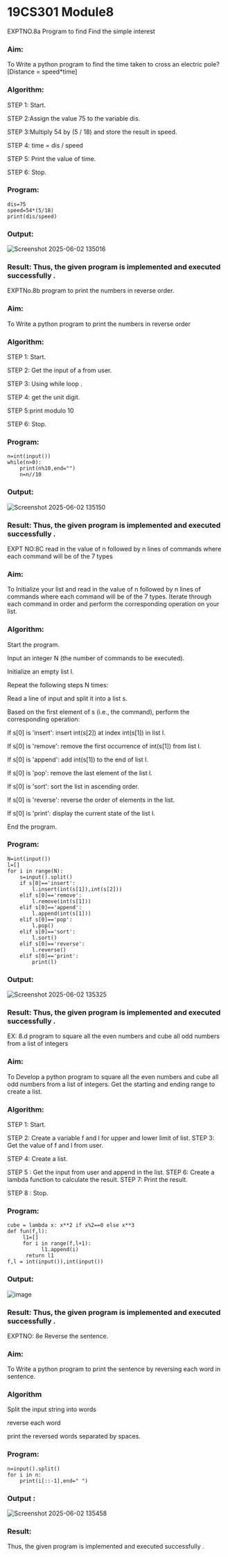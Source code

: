 # 19CS301 Module8
EXPTNO.8a Program to find Find the simple interest

### Aim: 
To Write a python program to find the time taken to cross an electric pole? [Distance = speed*time]

### Algorithm:

STEP 1: Start.

STEP 2:Assign the value 75 to the variable dis.

STEP 3:Multiply 54 by (5 / 18) and store the result in speed.

STEP 4: time = dis / speed

STEP 5: Print the value of time.

STEP 6: Stop.

### Program:
```
dis=75
speed=54*(5/18)
print(dis/speed)
```
### Output:
![Screenshot 2025-06-02 135016](https://github.com/user-attachments/assets/ebbd6d4e-a330-447e-bd1d-749448d4bf49)


### Result: Thus, the given program is implemented and executed successfully .

EXPTNo.8b program to print the numbers in reverse order.

### Aim: 
To Write a python program to print the numbers in reverse order

### Algorithm:

STEP 1: Start.

STEP 2: Get the input of a from user.

STEP 3: Using while loop .

STEP 4: get the unit digit.

STEP 5:print modulo 10

STEP 6: Stop.

### Program:
```
n=int(input())
while(n>0):
    print(n%10,end="")
    n=n//10

```
### Output:
![Screenshot 2025-06-02 135150](https://github.com/user-attachments/assets/8323515a-953b-4c40-a975-4fe335868986)


### Result: Thus, the given program is implemented and executed successfully .
 

EXPT NO:8C read in the value of n followed by n lines of commands where each command will be of the 7 types


### Aim: 
To Initialize your list and read in the value of n followed by n lines of commands where each command will be of the 7 types. Iterate through each command in order and perform the corresponding operation on your list.

### Algorithm:
Start the program.

Input an integer N (the number of commands to be executed).

Initialize an empty list l.

Repeat the following steps N times:

Read a line of input and split it into a list s.

Based on the first element of s (i.e., the command), perform the corresponding operation:

If s[0] is 'insert': insert int(s[2]) at index int(s[1]) in list l.

If s[0] is 'remove': remove the first occurrence of int(s[1]) from list l.

If s[0] is 'append': add int(s[1]) to the end of list l.

If s[0] is 'pop': remove the last element of the list l.

If s[0] is 'sort': sort the list in ascending order.

If s[0] is 'reverse': reverse the order of elements in the list.

If s[0] is 'print': display the current state of the list l.

End the program.

### Program:
```
N=int(input())
l=[]
for i in range(N):
    s=input().split()
    if s[0]=='insert':
        l.insert(int(s[1]),int(s[2]))
    elif s[0]=='remove':
        l.remove(int(s[1]))
    elif s[0]=='append':
        l.append(int(s[1]))
    elif s[0]=='pop':
        l.pop()
    elif s[0]=='sort':
        l.sort()
    elif s[0]=='reverse':
        l.reverse()
    elif s[0]=='print':
        print(l)
```
### Output:
 
![Screenshot 2025-06-02 135325](https://github.com/user-attachments/assets/23b79f02-d03e-44bf-af95-0ee328d6ffc9)

### Result: Thus, the given program is implemented and executed successfully .
 


EX: 8.d program to square all the even numbers and cube all odd numbers from a list of integers
### Aim: 
To Develop a python program to square all the even numbers and cube all odd numbers from a list of integers. Get the starting and ending range to create a list.


### Algorithm:

STEP 1: Start.

STEP 2: Create a variable f and l for upper and lower limit of list. STEP 3: Get the value of f and l from user.

STEP 4: Create a list.

STEP 5 : Get the input from user and append in the list. STEP 6: Create a lambda function to calculate the result. STEP 7: Print the result.

STEP 8 : Stop.

### Program:
```
cube = lambda x: x**2 if x%2==0 else x**3
def fun(f,l):
     l1=[]
     for i in range(f,l+1):
           l1.append(i)
      return l1
f,l = int(input()),int(input())

```
### Output:
![image](https://github.com/user-attachments/assets/4a9076d8-a2cf-44e1-b7d1-e638b7edf12f)

### Result: Thus, the given program is implemented and executed successfully .
 
EXPTNO: 8e Reverse the sentence.

### Aim:
To Write a python program to print the sentence by reversing each word in sentence.

### Algorithm
Split the input string into words

reverse each word

print the reversed words separated by spaces.

### Program:
```
n=input().split()
for i in n:
    print(i[::-1],end=" ")
```

### Output :
![Screenshot 2025-06-02 135458](https://github.com/user-attachments/assets/90709047-b092-4cd4-85e2-93fbcbf91962)

### Result:
Thus, the given program is implemented and executed successfully .
